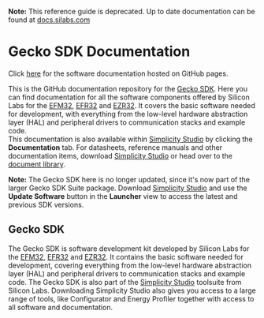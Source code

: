 **Note:** This reference guide is deprecated. Up to date documentation can be found at [docs.silabs.com](https://docs.silabs.com/")

Gecko SDK Documentation
=======================

Click [here](http://siliconlabs.github.io/Gecko_SDK_Doc/) for the software documentation hosted on GitHub pages.

This is the GitHub documentation repository for the [Gecko SDK](https://github.com/SiliconLabs/Gecko_SDK). Here you can find documentation for all the software components offered by Silicon Labs for the [EFM32](http://www.silabs.com/products/mcu/32-bit/Pages/32-bit-microcontrollers.aspx), [EFR32](https://www.silabs.com/products/wireless/Pages/wireless-gecko-iot-connectivity-portfolio.aspx) and [EZR32](http://www.silabs.com/products/wireless/proprietary/Pages/proprietary-wireless-protocols.aspx). It covers the basic software needed for development, with everything from the low-level hardware abstraction layer (HAL) and peripheral drivers to communication stacks and example code.  
This documentation is also available within [Simplicity Studio](http://www.silabs.com/simplicity) by clicking the **Documentation** tab. For datasheets, reference manuals and other documentation items, download [Simplicity Studio](http://www.silabs.com/simplicity) or head over to the [document library](http://www.silabs.com/support/pages/document-library.aspx?p=MCUs--32-bit).

**Note:** The Gecko SDK here is no longer updated, since it's now part of the larger Gecko SDK Suite package. Download [Simplicity Studio](http://www.silabs.com/simplicity) and use the **Update Software** button in the **Launcher** view to access the latest and previous SDK versions.

Gecko SDK
---------

The Gecko SDK is software development kit developed by Silicon Labs for the [EFM32](http://www.silabs.com/products/mcu/32-bit/Pages/32-bit-microcontrollers.aspx), [EFR32](https://www.silabs.com/products/wireless/Pages/wireless-gecko-iot-connectivity-portfolio.aspx) and [EZR32](http://www.silabs.com/products/wireless/proprietary/Pages/proprietary-wireless-protocols.aspx). It contains the basic software needed for development, covering everything from the low-level hardware abstraction layer (HAL) and peripheral drivers to communication stacks and example code.
The Gecko SDK is also part of the [Simplicity Studio](http://www.silabs.com/simplicity) toolsuite from Silicon Labs. Downloading Simplicity Studio also gives you access to a large range of tools, like Configurator and Energy Profiler together with access to all software and documentation.